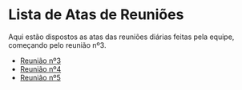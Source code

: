 # Lista de Atas de Reuniões
Aqui estão dispostos as atas das reuniões diárias feitas pela equipe, começando pelo reunião nº3.

* [Reunião nº3](../_docs/atas/reuniao3.md)
* [Reunião nº4](../_docs/atas/reuniao4.md)
* [Reunião nº5](../_docs/atas/reuniao5.md)